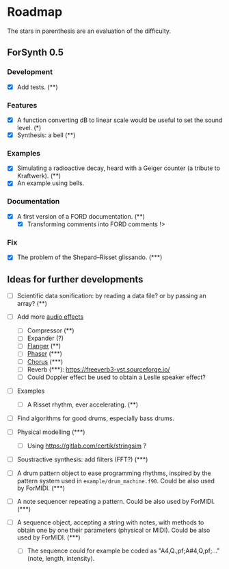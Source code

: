 # Roadmap

The stars in parenthesis are an evaluation of the difficulty.

## ForSynth 0.5

### Development
* [x] Add tests. (**)

### Features
* [x] A function converting dB to linear scale would be useful to set the sound level. (*)
* [x] Synthesis: a bell (**)

### Examples
* [x] Simulating a radioactive decay, heard with a Geiger counter (a tribute to Kraftwerk). (**)
* [x] An example using bells.

### Documentation
* [x] A first version of a FORD documentation. (**)
    * [x] Transforming comments into FORD comments !>

### Fix
* [x] The problem of the Shepard–Risset glissando. (***)


## Ideas for further developments

* [ ] Scientific data sonification: by reading a data file? or by passing an array? (**)

* [ ] Add more [audio effects](https://en.wikipedia.org/wiki/Category:Audio_effects)
    * [ ] Compressor (**)
    * [ ] Expander (?)
    * [ ] [Flanger](https://en.wikipedia.org/wiki/Flanging) (**)
    * [ ] [Phaser](https://en.wikipedia.org/wiki/Phaser_(effect)) (***)
    * [ ] [Chorus](https://en.wikipedia.org/wiki/Chorus_(audio_effect)) (***)
    * [ ] Reverb (***): https://freeverb3-vst.sourceforge.io/
    * [ ] Could Doppler effect be used to obtain a Leslie speaker effect?

* [ ] Examples
    * [ ] A Risset rhythm, ever accelerating. (**)

* [ ] Find algorithms for good drums, especially bass drums.

* [ ] Physical modelling (***)
    * [ ] Using https://gitlab.com/certik/stringsim ?

* [ ] Soustractive synthesis: add filters (FFT?) (***)

* [ ] A drum pattern object to ease programming rhythms, inspired by the pattern system used in `example/drum_machine.f90`. Could be also used by ForMIDI. (***)
* [ ] A note sequencer repeating a pattern. Could be also used by ForMIDI. (***)
* [ ] A sequence object, accepting a string with notes, with methods to obtain one by one their parameters (physical or MIDI). Could be also used by ForMIDI. (***)
    * [ ] The sequence could for example be coded as "A4,Q.,pf;A#4,Q,pf;..." (note, length, intensity).
